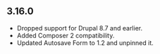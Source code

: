 ## 3.16.0
* Dropped support for Drupal 8.7 and earlier.
* Added Composer 2 compatibility.
* Updated Autosave Form to 1.2 and unpinned it.
